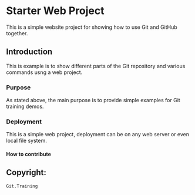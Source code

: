# Starter Web Project

This is a simple website project for showing how to use Git and GitHub together.

## Introduction

This is example is to show different parts of the Git repository and various commands usng a web project.

### Purpose

As stated above, the main purpose is to provide simple examples for Git training demos.

### Deployment

This is a simple web project, deployment can be on any web server or even local file system.

#### How to contribute

## Copyright:

    Git.Training
